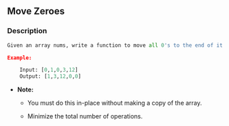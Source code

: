 ## Move Zeroes

### Description

```Python
Given an array nums, write a function to move all 0's to the end of it while maintaining the relative order of the non-zero elements.

Example:

    Input: [0,1,0,3,12]
    Output: [1,3,12,0,0]
```

* **Note:**
    * You must do this in-place without making a copy of the array.

    * Minimize the total number of operations.
